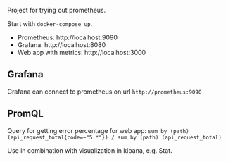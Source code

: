 Project for trying out prometheus. 

Start with `docker-compose up`.
- Prometheus: http://localhost:9090
- Grafana: http://localhost:8080
- Web app with metrics: http://localhost:3000

## Grafana
Grafana can connect to prometheus on url `http://prometheus:9090`


## PromQL
Query for getting error percentage for web app:
`sum by (path) (api_request_total{code=~"5.*"}) / sum by (path) (api_request_total)`

Use in combination with visualization in kibana, e.g. Stat.